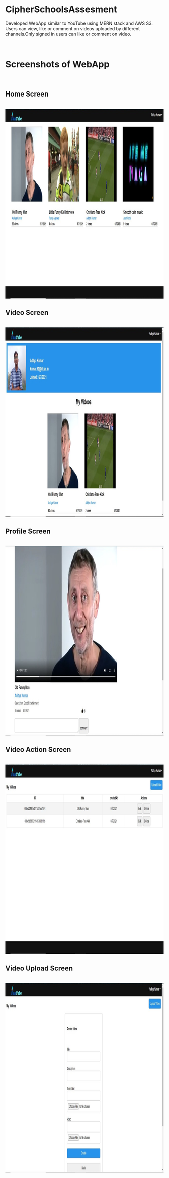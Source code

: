 # CipherSchoolsAssesment

Developed WebApp similar to YouTube using MERN stack and AWS S3. Users can view, like or comment on videos uploaded by different channels.Only signed in users can like or comment on video.

<br>
<h1>Screenshots of WebApp</h1>
<br>
<h2>Home Screen</h2>
<br>
<img src="funtube1.jpeg" width="800px" height="600px" alt="image1"></img>
<br>
<h2>Video Screen</h2>
<br>
<img src="funtube2.jpeg" width="800px" height="600px" alt="image2"></img>
<br>
<h2>Profile Screen</h2>
<br>
<img src="funtube3.jpeg" width="800px" height="600px" alt="image3"></img>
<br>
<h2>Video Action Screen</h2>
<br>
<img src="funtube4.jpeg" width="800px" height="600px" alt="image4"></img>
<br>
<h2>Video Upload Screen</h2>
<br>
<img src="funtube5.jpeg" width="800px" height="600px" alt="image5"></img>
